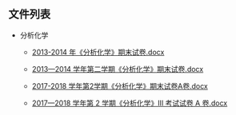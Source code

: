 

## 文件列表

- 分析化学

    - [2013-2014 年《分析化学》期末试卷.docx](https://github.com/bjut-swift/BJUT-Helper/raw/master/%E5%88%86%E6%9E%90%E5%8C%96%E5%AD%A6/2013-2014%20%E5%B9%B4%E3%80%8A%E5%88%86%E6%9E%90%E5%8C%96%E5%AD%A6%E3%80%8B%E6%9C%9F%E6%9C%AB%E8%AF%95%E5%8D%B7.docx)

    - [2013—2014 学年第二学期《分析化学》期末试卷.docx](https://github.com/bjut-swift/BJUT-Helper/raw/master/%E5%88%86%E6%9E%90%E5%8C%96%E5%AD%A6/2013%E2%80%942014%20%E5%AD%A6%E5%B9%B4%E7%AC%AC%E4%BA%8C%E5%AD%A6%E6%9C%9F%E3%80%8A%E5%88%86%E6%9E%90%E5%8C%96%E5%AD%A6%E3%80%8B%E6%9C%9F%E6%9C%AB%E8%AF%95%E5%8D%B7.docx)

    - [2017-2018 学年第2学期《分析化学》期末试卷A卷.docx](https://github.com/bjut-swift/BJUT-Helper/raw/master/%E5%88%86%E6%9E%90%E5%8C%96%E5%AD%A6/2017-2018%20%E5%AD%A6%E5%B9%B4%E7%AC%AC2%E5%AD%A6%E6%9C%9F%E3%80%8A%E5%88%86%E6%9E%90%E5%8C%96%E5%AD%A6%E3%80%8B%E6%9C%9F%E6%9C%AB%E8%AF%95%E5%8D%B7A%E5%8D%B7.docx)

    - [2017—2018 学年第 2 学期《分析化学》Ⅲ 考试试卷 A 卷.docx](https://github.com/bjut-swift/BJUT-Helper/raw/master/%E5%88%86%E6%9E%90%E5%8C%96%E5%AD%A6/2017%E2%80%942018%20%E5%AD%A6%E5%B9%B4%E7%AC%AC%202%20%E5%AD%A6%E6%9C%9F%E3%80%8A%E5%88%86%E6%9E%90%E5%8C%96%E5%AD%A6%E3%80%8B%E2%85%A2%20%E8%80%83%E8%AF%95%E8%AF%95%E5%8D%B7%20A%20%E5%8D%B7.docx)

